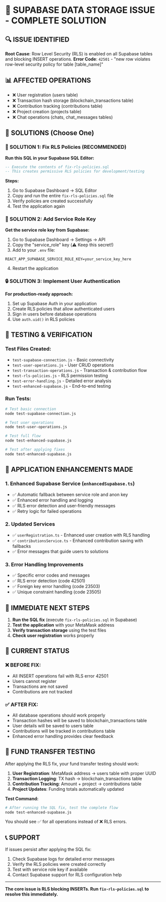 # 🔧 SUPABASE DATA STORAGE ISSUE - COMPLETE SOLUTION

## 🔍 ISSUE IDENTIFIED
**Root Cause**: Row Level Security (RLS) is enabled on all Supabase tables and blocking INSERT operations.
**Error Code**: `42501` - "new row violates row-level security policy for table [table_name]"

## 📊 AFFECTED OPERATIONS
- ❌ User registration (users table)
- ❌ Transaction hash storage (blockchain_transactions table)  
- ❌ Contribution tracking (contributions table)
- ❌ Project creation (projects table)
- ❌ Chat operations (chats, chat_messages tables)

## 🎯 SOLUTIONS (Choose One)

### 🚀 SOLUTION 1: Fix RLS Policies (RECOMMENDED)
**Run this SQL in your Supabase SQL Editor:**

```sql
-- Execute the contents of fix-rls-policies.sql
-- This creates permissive RLS policies for development/testing
```

**Steps:**
1. Go to Supabase Dashboard → SQL Editor
2. Copy and run the entire `fix-rls-policies.sql` file
3. Verify policies are created successfully
4. Test the application again

### 🔑 SOLUTION 2: Add Service Role Key
**Get the service role key from Supabase:**

1. Go to Supabase Dashboard → Settings → API
2. Copy the "service_role" key (⚠️ Keep this secret!)
3. Add to your `.env` file:
```
REACT_APP_SUPABASE_SERVICE_ROLE_KEY=your_service_key_here
```
4. Restart the application

### 🔒 SOLUTION 3: Implement User Authentication  
**For production-ready approach:**

1. Set up Supabase Auth in your application
2. Create RLS policies that allow authenticated users
3. Sign in users before database operations
4. Use `auth.uid()` in RLS policies

## 🧪 TESTING & VERIFICATION

### Test Files Created:
- `test-supabase-connection.js` - Basic connectivity
- `test-user-operations.js` - User CRUD operations  
- `test-transaction-operations.js` - Transaction & contribution flow
- `test-rls-policies.js` - RLS permission testing
- `test-error-handling.js` - Detailed error analysis
- `test-enhanced-supabase.js` - End-to-end testing

### Run Tests:
```bash
# Test basic connection
node test-supabase-connection.js

# Test user operations
node test-user-operations.js  

# Test full flow
node test-enhanced-supabase.js

# Test after applying fixes
node test-enhanced-supabase.js
```

## 📝 APPLICATION ENHANCEMENTS MADE

### 1. Enhanced Supabase Service (`enhancedSupabase.ts`)
- ✅ Automatic fallback between service role and anon key
- ✅ Enhanced error handling and logging
- ✅ RLS error detection and user-friendly messages
- ✅ Retry logic for failed operations

### 2. Updated Services
- ✅ `userRegistration.ts` - Enhanced user creation with RLS handling
- ✅ `contributionsService.ts` - Enhanced contribution saving with fallbacks
- ✅ Error messages that guide users to solutions

### 3. Error Handling Improvements
- ✅ Specific error codes and messages
- ✅ RLS error detection (code 42501)
- ✅ Foreign key error handling (code 23503)
- ✅ Unique constraint handling (code 23505)

## 🔄 IMMEDIATE NEXT STEPS

1. **Run the SQL fix** (execute `fix-rls-policies.sql` in Supabase)
2. **Test the application** with your MetaMask address
3. **Verify transaction storage** using the test files
4. **Check user registration** works properly

## 🚨 CURRENT STATUS

### ❌ BEFORE FIX:
- All INSERT operations fail with RLS error 42501
- Users cannot register
- Transactions are not saved
- Contributions are not tracked

### ✅ AFTER FIX:
- All database operations should work properly  
- Transaction hashes will be saved to blockchain_transactions table
- User details will be saved to users table
- Contributions will be tracked in contributions table
- Enhanced error handling provides clear feedback

## 🎯 FUND TRANSFER TESTING

After applying the RLS fix, your fund transfer testing should work:

1. **User Registration**: MetaMask address → users table with proper UUID
2. **Transaction Logging**: TX hash → blockchain_transactions table  
3. **Contribution Tracking**: Amount + project → contributions table
4. **Project Updates**: Funding totals automatically updated

**Test Command:**
```bash
# After running the SQL fix, test the complete flow
node test-enhanced-supabase.js
```

You should see ✅ for all operations instead of ❌ RLS errors.

## 📞 SUPPORT

If issues persist after applying the SQL fix:
1. Check Supabase logs for detailed error messages
2. Verify the RLS policies were created correctly
3. Test with service role key if available
4. Contact Supabase support for RLS configuration help

---

**The core issue is RLS blocking INSERTs. Run `fix-rls-policies.sql` to resolve this immediately.**